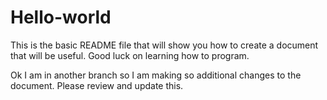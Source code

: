 Hello-world
===========

This is the basic README file that will show you how to create a document that will be useful. Good luck on learning how to program. 

Ok I am in another branch so I am making so additional changes to the document. Please review and update this. 

